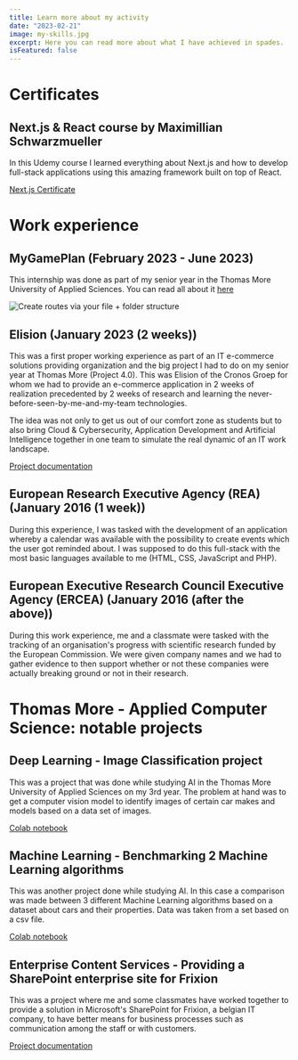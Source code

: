 ```yaml
---
title: Learn more about my activity
date: "2023-02-21"
image: my-skills.jpg
excerpt: Here you can read more about what I have achieved in spades.
isFeatured: false
---
```


# Certificates

## Next.js & React course by Maximillian Schwarzmueller

In this Udemy course I learned everything about Next.js and how to develop full-stack applications using this amazing framework built on top of React.

[Next.js Certificate](/downloads/certificates/NextJSCert.pdf)

# Work experience

## MyGamePlan (February 2023 - June 2023)

This internship was done as part of my senior year in the Thomas More University of Applied Sciences. You can read all about it [here](/posts/learn-more-about-my-internship)

![Create routes via your file + folder structure](Bogdan.jpg)

## Elision (January 2023 (2 weeks))

This was a first proper working experience as part of an IT e-commerce solutions providing organization and the big project I had to do on my senior year at Thomas More (Project 4.0). This was Elision of the Cronos Groep for whom we had to provide an e-commerce application in 2 weeks of realization precedented by 2 weeks of research and learning the never-before-seen-by-me-and-my-team technologies.

The idea was not only to get us out of our comfort zone as students but to also bring Cloud & Cybersecurity, Application Development and Artificial Intelligence together in one team to simulate the real dynamic of an IT work landscape.

[Project documentation](/downloads/activity/ProjectHandover.docx)

## European Research Executive Agency (REA) (January 2016 (1 week))

During this experience, I was tasked with the development of an application whereby a calendar was available with the possibility to create events which the user got reminded about. I was supposed to do this full-stack with the most basic languages available to me (HTML, CSS, JavaScript and PHP).

## European Executive Research Council Executive Agency (ERCEA) (January 2016 (after the above))

During this work experience, me and a classmate were tasked with the tracking of an organisation's progress with scientific research funded by the European Commission. We were given company names and we had to gather evidence to then support whether or not these companies were actually breaking ground or not in their research.

# Thomas More - Applied Computer Science: notable projects

## Deep Learning - Image Classification project

This was a project that was done while studying AI in the Thomas More University of Applied Sciences on my 3rd year. The problem at hand was to get a computer vision model to identify images of certain car makes and models based on a data set of images.

[Colab notebook](https://drive.google.com/file/d/1bCT2YO4Z4sS8BvywYXM3HbVcnu8y9SgO/view?usp=sharing)

## Machine Learning - Benchmarking 2 Machine Learning algorithms

This was another project done while studying AI. In this case a comparison was made between 3 different Machine Learning algorithms based on a dataset about cars and their properties. Data was taken from a set based on a csv file.

[Colab notebook](https://colab.research.google.com/drive/11MgZ2MY94dPDzkF_JJ4gYF-36DE4DDg5?usp=sharing)

## Enterprise Content Services - Providing a SharePoint enterprise site for Frixion

This was a project where me and some classmates have worked together to provide a solution in Microsoft's SharePoint for Frixion, a belgian IT company, to have better means for business processes such as communication among the staff or with customers.

[Project documentation](/downloads/classProjects/EnterpriseContentServicesProject.docx)
